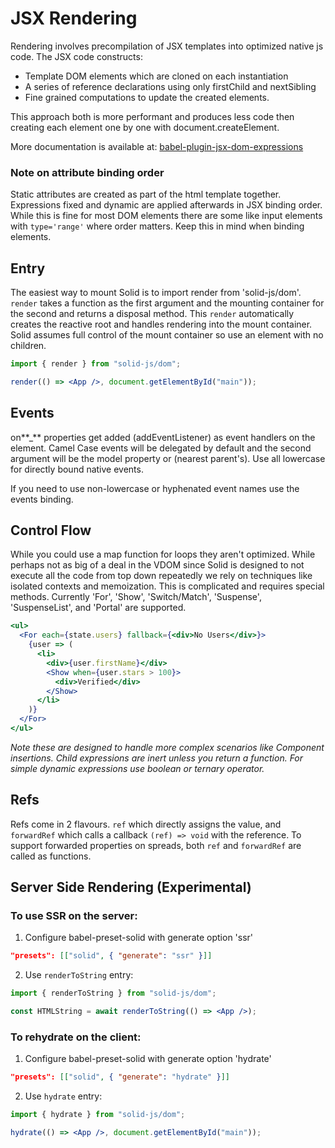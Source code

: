 # JSX Rendering

Rendering involves precompilation of JSX templates into optimized native js code. The JSX code constructs:

- Template DOM elements which are cloned on each instantiation
- A series of reference declarations using only firstChild and nextSibling
- Fine grained computations to update the created elements.

This approach both is more performant and produces less code then creating each element one by one with document.createElement.

More documentation is available at: [babel-plugin-jsx-dom-expressions](https://github.com/ryansolid/babel-plugin-jsx-dom-expressions)

### Note on attribute binding order

Static attributes are created as part of the html template together. Expressions fixed and dynamic are applied afterwards in JSX binding order. While this is fine for most DOM elements there are some like input elements with `type='range'` where order matters. Keep this in mind when binding elements.

## Entry

The easiest way to mount Solid is to import render from 'solid-js/dom'. `render` takes a function as the first argument and the mounting container for the second and returns a disposal method. This `render` automatically creates the reactive root and handles rendering into the mount container. Solid assumes full control of the mount container so use an element with no children.

```jsx
import { render } from "solid-js/dom";

render(() => <App />, document.getElementById("main"));
```

## Events

on**\_** properties get added (addEventListener) as event handlers on the element. Camel Case events will be delegated by default and the second argument will be the model property or (nearest parent's). Use all lowercase for directly bound native events.

If you need to use non-lowercase or hyphenated event names use the events binding.

## Control Flow

While you could use a map function for loops they aren't optimized. While perhaps not as big of a deal in the VDOM since Solid is designed to not execute all the code from top down repeatedly we rely on techniques like isolated contexts and memoization. This is complicated and requires special methods. Currently 'For', 'Show', 'Switch/Match', 'Suspense', 'SuspenseList', and 'Portal' are supported.

```jsx
<ul>
  <For each={state.users} fallback={<div>No Users</div>}>
    {user => (
      <li>
        <div>{user.firstName}</div>
        <Show when={user.stars > 100}>
          <div>Verified</div>
        </Show>
      </li>
    )}
  </For>
</ul>
```

_Note these are designed to handle more complex scenarios like Component insertions. Child expressions are inert unless you return a function. For simple dynamic expressions use boolean or ternary operator._

## Refs

Refs come in 2 flavours. `ref` which directly assigns the value, and `forwardRef` which calls a callback `(ref) => void` with the reference. To support forwarded properties on spreads, both `ref` and `forwardRef` are called as functions.

## Server Side Rendering (Experimental)

### To use SSR on the server:

1. Configure babel-preset-solid with generate option 'ssr'

```json
"presets": [["solid", { "generate": "ssr" }]]
```

2. Use `renderToString` entry:

```jsx
import { renderToString } from "solid-js/dom";

const HTMLString = await renderToString(() => <App />);
```

### To rehydrate on the client:

1. Configure babel-preset-solid with generate option 'hydrate'

```json
"presets": [["solid", { "generate": "hydrate" }]]
```

2. Use `hydrate` entry:

```jsx
import { hydrate } from "solid-js/dom";

hydrate(() => <App />, document.getElementById("main"));
```
